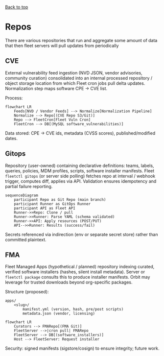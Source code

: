 [Back to top](./README.md)

# Repos
There are various repositories that run and aggregate some amount of data that then fleet servers
will pull updates from periodically

## CVE
External vulnerability feed ingestion (NVD JSON, vendor advisories, community curation) consolidated into an internal processed repository / object storage location from which Fleet cron jobs pull delta updates. Normalization step maps software CPE -> CVE list.

Process:
```mermaid
flowchart LR
	Feeds[NVD / Vendor Feeds] --> Normalize[Normalization Pipeline]
	Normalize --> Repo[(CVE Repo S3/Git)]
	Repo --> FleetCron[Fleet Vuln Cron]
	FleetCron --> DB[(MySQL software_vulnerabilities)]
```
Data stored: CPE -> CVE ids, metadata (CVSS scores), published/modified dates.

## Gitops
Repository (user-owned) containing declarative definitions: teams, labels, queries, policies, MDM profiles, scripts, software installer manifests. Fleet `fleetctl gitops` (or server side polling) fetches repo at interval / webhook trigger, computes diff, applies via API. Validation ensures idempotency and partial failure reporting.
```mermaid
sequenceDiagram
	participant Repo as Git Repo (main branch)
	participant Runner as GitOps Runner
	participant API as Fleet API
	Runner->>Repo: Clone / pull
	Runner->>Runner: Parse YAML (schema validated)
	Runner->>API: Apply resources (POST/PUT)
	API-->>Runner: Results (success/fail)
```
Secrets referenced via indirection (env or separate secret store) rather than committed plaintext.

## FMA
Fleet Managed Apps (hypothetical / planned) repository indexing curated, verified software installers (hashes, silent install metadata). Server or `fleetctl package` consults this to produce installer manifests. Orbit may leverage for trusted downloads beyond org-specific packages.

Structure (proposed):
```
apps/
	<slug>/
		manifest.yml (version, hash, pre/post scripts)
		metadata.json (vendor, licensing)
```

```mermaid
flowchart LR
	Curators --> FMARepo[(FMA Git)]
	FleetServer -->|cron pull| FMARepo
	FleetServer --> DB[(software_installers)]
	Host --> FleetServer: Request installer
```

Security: signed manifests (sigstore/cosign) to ensure integrity; future work.